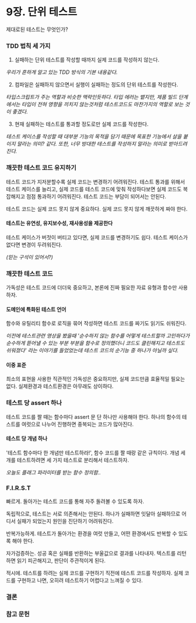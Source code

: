 # 9장. 단위 테스트

제대로된 테스트는 무엇인가?

### TDD 법칙 세 가지

1. 실패하는 단위 테스트를 작성할 때까지 실제 코드를 작성하지 않는다.

_우리가 흔하게 알고 있는 TDD 방식의 기본 내용같다._

2. 컴파일은 실패하지 않으면서 실행이 실패하는 정도의 단위 테스트를 작성한다.

_타입스크립트가 주는 역할과 비슷한 맥락인듯하다.
타입 에러는 뱉지만, 제품 빌드 단계에서는 타입이 전혀 영향을 끼치지 않는것처럼
테스트코드도 마찬가지의 역할로 보는 것이 좋겠다._

3. 현재 실패하는 테스트를 통과할 정도로만 실제 코드를 작성한다.

_테스트 케이스를 작성할 때 대부분 기능의 목적을 담기 때문에
목표한 기능에서 살을 붙이지 말라는 의미? 같다. 또한,
너무 방대한 테스트를 작성하지 말라는 의미로 받아드려진다._

### 깨끗한 테스트 코드 유지하기

테스트 코드가 지저분할수록 실제 코드는 변경하기 어려워진다.
테스트 통과를 위해서 테스트 케이스를 늘리고, 실제 코드를 테스트 코드에
맞춰 작성하다보면 실제 코드도 복잡해지고 점점 통과하기 어려워진다.
테스트 코드는 부담이 되어서는 안된다.

테스트 코드는 실제 코드 못지 않게 중요하다.
실제 코드 못지 않게 깨끗하게 짜야 한다.

#### 테스트는 유연성, 유지보수성, 재사용성을 제공한다

테스트 케이스가 버젓이 버티고 있다면, 실제 코드를 변경하기도 쉽다.
테스트 케이스가 없다면 변경이 두려워진다.

_(믿는 구석이 있어서?)_

### 깨끗한 테스트 코드

가독성은 테스트 코드에 더더욱 중요하고, 본론에 진짜 필요한
자료 유형과 함수만 사용하자.

#### 도메인에 특화된 테스트 언어

함수와 유틸리티 함수로 로직을 묶어 작성하면
테스트 코드를 짜기도 읽기도 쉬워진다.

_이전에 테스트관련 영상을 봤을때 '순수하지 않는 함수를 어떻게 테스트할까
고민하다가 순수하게 뜯어낼 수 있는 부분 부분을 함수로 정의했더니
코드도 클린해지고 테스트도 쉬워졌다' 라는 이야기를 들었었는데
테스트 코드의 순기능 중 하나가 아닐까 싶다._

#### 이중 표준

최소의 표현을 사용한 직관적인 가독성은 중요하지만,
실제 코드만큼 효율적일 필요는 없다. 실제환경과 테스트환경은 아무래도 상이하다.

### 테스트 당 assert 하나

테스트 코드를 짤 때는 함수마다 assert 문 단 하나만 사용해야 한다.
하나의 함수의 테스트를 여럿으로 나누어 진행하면 중복되는 코드가 많아진다.

#### 테스트 당 개념 하나

'테스트 함수마다 한 개념만 테스트하라!', 함수 코드를 짤 때랑
같은 규칙이다. 개념 세개를 테스트하려면 세 가지 테스트로 분리해서 테스트하자.

_오늘도 플래그 파라미터를 받는 함수 정의함.._

### F.I.R.S.T

빠르게. 돌아가는 테스트 코드를 통해 자주 돌려볼 수 있도록 하자.

독립적으로, 테스트는 서로 의존해서는 안된다. 하나가 실패하면
잇달아 실패하므로 어디서 실패가 되었는지 원인을 진단하기 어려워진다.

반복가능하게. 테스트가 돌아가는 환경을 여럿 만들고, 어떤 환경에서도
반복할 수 있도록 해야 한다.

자가검증하는. 성공 혹은 실패를 반환하는 부울값으로 결과를 나타내자.
텍스트를 리턴하면 읽기 피곤해지고, 판단이 주관적이게 된다.

적시에. 테스트를 하려는 실제 코드를 구현하기 직전에 테스트 코드를 작성하자.
실제 코드를 구현하고 나면, 오히려 테스트하기 어렵다고 느껴질 수 있다.

### 결론

### 참고 문헌
